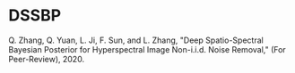 # DSSBP
Q. Zhang, Q. Yuan, L. Ji, F. Sun, and L. Zhang, "Deep Spatio-Spectral Bayesian Posterior for Hyperspectral Image Non-i.i.d. Noise Removal," (For Peer-Review), 2020.
